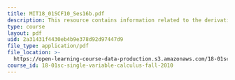 ```yaml
---
title: MIT18_01SCF10_Ses16b.pdf
description: This resource contains information related to the derivative of a^x.
type: course
layout: pdf
uid: 2a31431f4430eb4b9e378d92d97447d9
file_type: application/pdf
file_location: >-
  https://open-learning-course-data-production.s3.amazonaws.com/18-01sc-single-variable-calculus-fall-2010/2a31431f4430eb4b9e378d92d97447d9_MIT18_01SCF10_Ses16b.pdf
course_id: 18-01sc-single-variable-calculus-fall-2010
---
```

